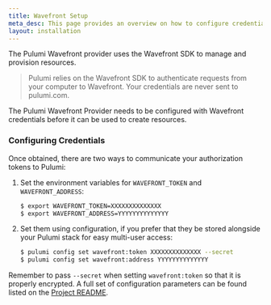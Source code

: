 ```yaml
---
title: Wavefront Setup
meta_desc: This page provides an overview on how to configure credentials for the Pulumi Wavefront Provider.
layout: installation
---
```


The Pulumi Wavefront provider uses the Wavefront SDK to manage and provision resources.

> Pulumi relies on the Wavefront SDK to authenticate requests from your computer to Wavefront. Your credentials are never sent
> to pulumi.com.

The Pulumi Wavefront Provider needs to be configured with Wavefront credentials
before it can be used to create resources.

### Configuring Credentials

Once obtained, there are two ways to communicate your authorization tokens to Pulumi:

1. Set the environment variables for `WAVEFRONT_TOKEN` and `WAVEFRONT_ADDRESS`:

    ```bash
    $ export WAVEFRONT_TOKEN=XXXXXXXXXXXXXX
    $ export WAVEFRONT_ADDRESS=YYYYYYYYYYYYYY
    ```

2. Set them using configuration, if you prefer that they be stored alongside your Pulumi stack for easy multi-user access:

    ```bash
    $ pulumi config set wavefront:token XXXXXXXXXXXXXX --secret
    $ pulumi config set wavefront:address YYYYYYYYYYYYYY
    ```

Remember to pass `--secret` when setting `wavefront:token` so that it is properly encrypted. A full set of configuration parameters
can be found listed on the [Project README](https://github.com/pulumi/pulumi-wavefront/blob/master/README.md).
